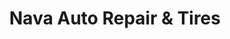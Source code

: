---
title: "Nava Auto Repair & Tires"
url: /phoenix/nava-auto-repair-and-tires/
shop: car repair
---